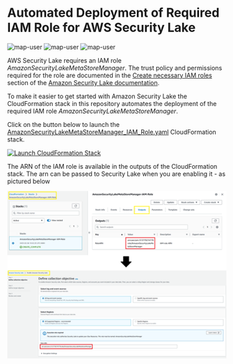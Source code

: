 # Automated Deployment of Required IAM Role for AWS Security Lake

<img width="275" alt="map-user" src="https://img.shields.io/badge/cloudformation template deployments-7-blue"> <img width="85" alt="map-user" src="https://img.shields.io/badge/views-654-green"> <img width="125" alt="map-user" src="https://img.shields.io/badge/unique visits-226-green">

AWS Security Lake requires an IAM role *AmazonSecurityLakeMetaStoreManager*. The trust policy and permissions required for the role are documented in the [Create necessary IAM roles](https://docs.aws.amazon.com/security-lake/latest/userguide/getting-started.html#prerequisite-iam-roles) section of the [Amazon Security Lake documentation](https://docs.aws.amazon.com/security-lake/latest/userguide/what-is-security-lake.html).

To make it easier to get started with Amazon Security Lake the CloudFormation stack in this repository automates the deployment of the required IAM role *AmazonSecurityLakeMetaStoreManager*.

Click on the button below to launch the [AmazonSecurityLakeMetaStoreManager_IAM_Role.yaml](https://github.com/ev2900/SecurityLake_AmazonSecurityLakeMetaStoreManager/blob/main/AmazonSecurityLakeMetaStoreManager_IAM_Role.yaml) CloudFormation stack.

[![Launch CloudFormation Stack](https://sharkech-public.s3.amazonaws.com/misc-public/cloudformation-launch-stack.png)](https://console.aws.amazon.com/cloudformation/home#/stacks/new?stackName=AmazonSecurityLakeMetaStoreManager-IAM-Role&templateURL=https://sharkech-public.s3.amazonaws.com/misc-public/AmazonSecurityLakeMetaStoreManager_IAM_Role.yaml)

The ARN of the IAM role is available in the outputs of the CloudFormation stack. The arn can be passed to Security Lake when you are enabling it - as pictured below

<img alt="IAM_Intergration" width="800" src="https://github.com/ev2900/SecurityLake_AmazonSecurityLakeMetaStoreManager/blob/main/README/IAM_Intergration.png">
